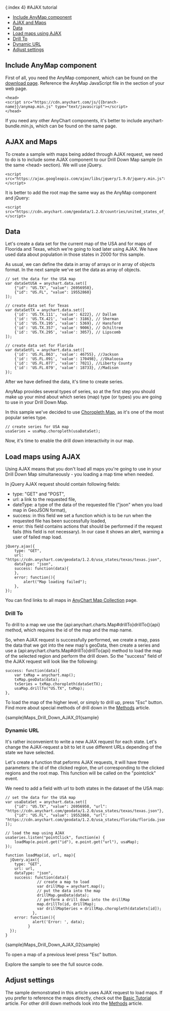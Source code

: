 {:index 4}
#AJAX tutorial

* [Include AnyMap component](#include_anymap_component)
* [AJAX and Maps](#ajax_and_maps)
* [Data](#data)
* [Load maps using AJAX](#load_maps_using_ajax)
 * [Drill To](#drill_to)
 * [Dynamic URL](#dynamic_url)
* [Adjust settings](#adjust_settings)

## Include AnyMap component

First of all, you need the AnyMap component, which can be found on the [download page](../../Quick_Start/Downloading_AnyChart). Reference the AnyMap JavaScript file in the <head> section of your web page. 

```
<head>
<script src="https://cdn.anychart.com/js/{{branch-name}}/anymap.min.js" type="text/javascript"></script>
</head>
```

If you need any other AnyChart components, it's better to include anychart-bundle.min.js, which can be found on the same page.

## AJAX and Maps

To create a sample with maps being added through AJAX request, we need to do is to include some AJAX component to our Drill Down Map sample (in the same &lt;head&gt; section). We will use jQuery.

```
<script src="https://ajax.googleapis.com/ajax/libs/jquery/1.9.0/jquery.min.js"></script>
```

It is better to add the root map the same way as the AnyMap component and jQuery:

```
<script src="https://cdn.anychart.com/geodata/1.2.0/countries/united_states_of_america/united_states_of_america.js"></script>
```

## Data

Let's create a data set for the current map of the USA and for maps of Floorida and Texas, which we're going to load later using AJAX. We have used data about population in those states in 2000 for this sample.

As usual, we can define the data in array of arrays or in array of objects format. In the next sample we've set the data as array of objects.

``` 
// set the data for the USA map
var dataSetUSA = anychart.data.set([
    {"id": "US.TX", "value": 26956958},
    {"id": "US.FL", "value": 19552860}
]);

// create data set for Texas
var dataSetTX = anychart.data.set([
    {'id': 'US.TX.111', 'value': 6222}, // Dallam
    {'id': 'US.TX.421', 'value': 3186}, // Sherman
    {'id': 'US.TX.195', 'value': 5369}, // Hansford
    {'id': 'US.TX.357', 'value': 9006}, // Ochiltree
    {'id': 'US.TX.295', 'value': 3057}, // Lipscomb
]);

// create data set for Florida 
var dataSetFL = anychart.data.set([
    {'id': 'US.FL.063', 'value': 46755}, //Jackson
    {'id': 'US.FL.091', 'value': 170498}, //Okaloosa
    {'id': 'US.FL.077', 'value': 7021}, //Liberty County
    {'id': 'US.FL.079', 'value': 18733}, //Madison
});
```

After we have defined the data, it's time to create series.

AnyMap provides several types of series, so at the first step you should make up your mind about which series (map) type (or types) you are going to use in your Drill Down Map.

In this sample we've decided to use [Choropleth Map](../Choropleth_Map), as it's one of the most popular series type.

```
// create series for USA map
usaSeries = usaMap.choropleth(usaDataSet);
```

Now, it's time to enable the drill down interactivity in our map.

## Load maps using AJAX

Using AJAX means that you don't load all maps you're going to use in your Drill Down Map simultaneously - you loading a map  time when needed. 

In jQuery AJAX request should contain following fields:
 - type: "GET" and "POST",
 - url: a link to the requested file,
 - dateType: a type of the data of the requested file ("json" when you load map in GeoJSON format),
 - success: in this field we set a function which is to be run when the requested file has been successfully loaded,
 - error: this field contains actions that should be performed if the request fails (this field is not necessary). In our case it shows an alert, warning a user of failed map load.

```
jQuery.ajax({
    type: "GET", 
    url: "https://cdn.anychart.com/geodata/1.2.0/usa_states/texas/texas.json",
    dataType: "json",
    success: function(data){
    },
    error: function(){
    	alert("Map loading failed");
    },
});
```

You can find links to all maps in <a href="https://cdn.anychart.com/">AnyChart Map Collection</a> page.

### Drill To

To drill to a map we use the {api:anychart.charts.Map#drillTo}drillTo(){api} method, which requires the id of the map and the map name. 

So, when AJAX request is successfully performed, we create a map, pass the data that we got into the new map's geoData, then create a series and use a {api:anychart.charts.Map#drillTo}drillTo{api} method to load the map of the selected region and perform the drill down. So the "success" field of the AJAX request will look like the following:

```
success: function(data){
    var txMap = anychart.map();
    txMap.geoData(data);
    txSeries = txMap.choropleth(dataSetTX); 
    usaMap.drillTo("US.TX", txMap);  
}, 
```

To load the map of the higher level, or simply to drill up, press "Esc" button. Find more about special methods of drill down in the [Methods](Methods) article.

{sample}Maps\_Drill\_Down\_AJAX\_01{sample}

### Dynamic URL

It's rather inconvenient to write a new AJAX request for each state. Let's change the AJAX-request a bit to let it use different URLs depending of the state we have selected.

Let's create a function that peforms AJAX requests, it will have three parameters: the id of the clicked region, the url corresponding to the clicked regions and the root map. This function will be called on the "pointclick" event.

We need to add a field with url to both states in the dataset of the USA map:

```
// set the data for the USA map
var usaDataSet = anychart.data.set([
    {"id": "US.TX", "value": 26956958, "url": "https://cdn.anychart.com/geodata/1.2.0/usa_states/texas/texas.json"},
    {"id": "US.FL", "value": 19552860, "url": "https://cdn.anychart.com/geodata/1.2.0/usa_states/florida/florida.json"}
]);

// load the map using AJAX
usaSeries.listen("pointClick", function(e) {
    loadMap(e.point.get("id"), e.point.get("url"), usaMap);      
});

function loadMap(id, url, map){
  jQuery.ajax({
    type: "GET",
    url: url, 
    dataType: "json", 
    success: function(data){              
              // create a map to load
              var drillMap = anychart.map();
              // put the data into the map
              drillMap.geoData(data);
              // perform a drill down into the drillMap
              map.drillTo(id, drillMap);
              var drillMapSeries = drillMap.choropleth(dataSets[id]);
            },
    error: function(){
            alert('Error: ', data);
          }
  });
}                                                                               
```

{sample}Maps\_Drill\_Down\_AJAX\_02{sample}

To open a map of a previous level press "Esc" button.

Explore the sample to see the full source code.

## Adjust settings

The sample demonstrated in this article uses AJAX request to load maps. If you prefer to reference the maps directly, check out the [Basic Tutorial](Basic_Tutorial) article. For other drill down methods look into the [Methods](Methods) article.
